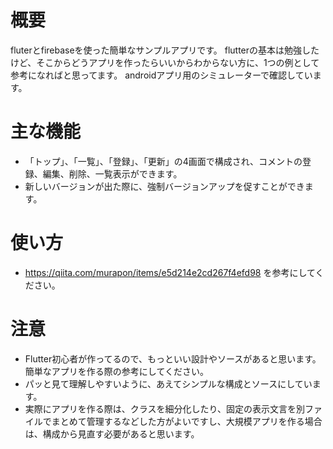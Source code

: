 # 概要
fluterとfirebaseを使った簡単なサンプルアプリです。
flutterの基本は勉強したけど、そこからどうアプリを作ったらいいからわからない方に、1つの例として参考になればと思ってます。
androidアプリ用のシミュレーターで確認しています。

# 主な機能
- 「トップ」、「一覧」、「登録」、「更新」の4画面で構成され、コメントの登録、編集、削除、一覧表示ができます。
- 新しいバージョンが出た際に、強制バージョンアップを促すことができます。

# 使い方
- https://qiita.com/murapon/items/e5d214e2cd267f4efd98 を参考にしてください。

# 注意
- Flutter初心者が作ってるので、もっといい設計やソースがあると思います。簡単なアプリを作る際の参考にしてください。
- パッと見て理解しやすいように、あえてシンプルな構成とソースにしています。
- 実際にアプリを作る際は、クラスを細分化したり、固定の表示文言を別ファイルでまとめて管理するなどした方がよいですし、大規模アプリを作る場合は、構成から見直す必要があると思います。
